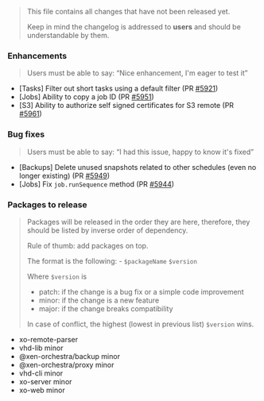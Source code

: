 > This file contains all changes that have not been released yet.
>
> Keep in mind the changelog is addressed to **users** and should be
> understandable by them.

### Enhancements

> Users must be able to say: “Nice enhancement, I'm eager to test it”

- [Tasks] Filter out short tasks using a default filter (PR [#5921](https://github.com/vatesfr/xen-orchestra/pull/5921))
- [Jobs] Ability to copy a job ID (PR [#5951](https://github.com/vatesfr/xen-orchestra/pull/5951))
- [S3] Ability to authorize self signed certificates for S3 remote (PR [#5961](https://github.com/vatesfr/xen-orchestra/pull/5961))

### Bug fixes

> Users must be able to say: “I had this issue, happy to know it's fixed”

- [Backups] Delete unused snapshots related to other schedules (even no longer existing) (PR [#5949](https://github.com/vatesfr/xen-orchestra/pull/5949))
- [Jobs] Fix `job.runSequence` method (PR [#5944](https://github.com/vatesfr/xen-orchestra/pull/5944))

### Packages to release

> Packages will be released in the order they are here, therefore, they should
> be listed by inverse order of dependency.
>
> Rule of thumb: add packages on top.
>
> The format is the following: - `$packageName` `$version`
>
> Where `$version` is
>
> - patch: if the change is a bug fix or a simple code improvement
> - minor: if the change is a new feature
> - major: if the change breaks compatibility
>
> In case of conflict, the highest (lowest in previous list) `$version` wins.

- xo-remote-parser
- vhd-lib minor
- @xen-orchestra/backup minor
- @xen-orchestra/proxy minor
- vhd-cli minor
- xo-server minor
- xo-web minor
